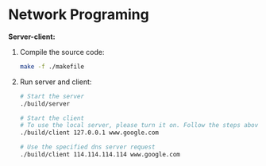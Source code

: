 # Network Programing

**Server-client:**

1. Compile the source code:

   ```bash
   make -f ./makefile
   ```

   

2. Run server and client:

   ```bash
   # Start the server
   ./build/server
   
   # Start the client
   # To use the local server, please turn it on. Follow the steps above to start the server, and then use the local address 127.0.0.1 to access.
   ./build/client 127.0.0.1 www.google.com
   
   # Use the specified dns server request
   ./build/client 114.114.114.114 www.google.com
   ```

   

